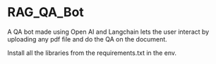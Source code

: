 # RAG_QA_Bot
A QA bot made using Open AI and Langchain lets the user interact by uploading any pdf file and do the QA on the document. 


Install all the libraries from the requirements.txt in the env. 
